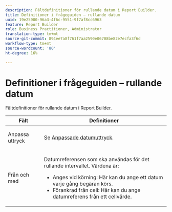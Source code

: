 ```yaml
---
description: Fältdefinitioner för rullande datum i Report Builder.
title: Definitioner i frågeguiden – rullande datum
uuid: 19e25900-96a3-4f6c-9551-9f7af8cc6963
feature: Report Builder
role: Business Practitioner, Administrator
translation-type: tm+mt
source-git-commit: 894ee7a8f761f7aa2590e06708be82e7ecfa3f6d
workflow-type: tm+mt
source-wordcount: '80'
ht-degree: 16%

---
```



# Definitioner i frågeguiden – rullande datum

Fältdefinitioner för rullande datum i Report Builder.

<table id="table_620F3BD3FD1B4C85A0319107EC03D54F"> 
 <thead> 
  <tr> 
   <th colname="col1" class="entry"> Fält </th> 
   <th colname="col2" class="entry"> Definitioner </th> 
  </tr> 
 </thead>
 <tbody> 
  <tr> 
   <td colname="col1"> <p>Anpassa uttryck </p> </td> 
   <td colname="col2"> <p>Se <a href="/help/analyze/report-builder/data-requests/configuring-report-dates/c-customized-date-expressions/t-customized-date-expressions.md"   > Anpassade datumuttryck</a>. </p> </td> 
  </tr> 
  <tr> 
   <td colname="col1"> <p> Från och med </p> </td> 
   <td colname="col2"> <p>Datumreferensen som ska användas för det rullande intervallet. Värdena är: </p> 
    <ul id="ul_6B73B707B7CB4C7D88299A8337260800"> 
     <li id="li_48FD414FCF884F3AADB7CFBC90C7EF51"> Anges vid körning: Här kan du ange ett datum varje gång begäran körs. </li> 
     <li id="li_B1AE95854C1B4228A39164373A1C5303"> Förankrad från cell: Här kan du ange datumreferens från ett cellvärde. </li> 
    </ul> </td> 
  </tr> 
 </tbody> 
</table>

